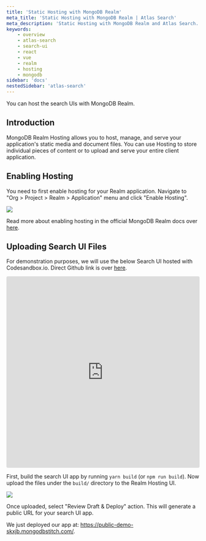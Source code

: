 ```yaml
---
title: 'Static Hosting with MongoDB Realm'
meta_title: 'Static Hosting with MongoDB Realm | Atlas Search'
meta_description: 'Static Hosting with MongoDB Realm and Atlas Search.'
keywords:
    - overview
    - atlas-search
    - search-ui
    - react
    - vue
    - realm
    - hosting
    - mongodb
sidebar: 'docs'
nestedSidebar: 'atlas-search'
---
```


You can host the search UIs with MongoDB Realm.

## Introduction

MongoDB Realm Hosting allows you to host, manage, and serve your application's static media and document files. You can use Hosting to store individual pieces of content or to upload and serve your entire client application.


## Enabling Hosting

You need to first enable hosting for your Realm application. Navigate to "Org > Project > Realm > Application" menu and click "Enable Hosting".

![](https://i.imgur.com/XQ9kGGt.png)

Read more about enabling hosting in the official MongoDB Realm docs over [here](https://docs.mongodb.com/realm/hosting/enable-hosting/).

## Uploading Search UI Files

For demonstration purposes, we will use the below Search UI hosted with Codesandbox.io. Direct Github link is over [here](https://github.com/appbaseio/searchbox/tree/master/packages/react-searchbox/examples/by-usecases/fuzzy-search).

<iframe src="https://codesandbox.io/embed/github/appbaseio/searchbox/tree/master/packages/react-searchbox/examples/by-usecases/fuzzy-search?fontsize=14&hidenavigation=1&theme=dark"
     style="width:100%; height:500px; border:0; border-radius: 4px; overflow:hidden;"
     title="@appbaseio/react-searchbox-demo-example"
     allow="accelerometer; ambient-light-sensor; camera; encrypted-media; geolocation; gyroscope; hid; microphone; midi; payment; usb; vr; xr-spatial-tracking"
     sandbox="allow-forms allow-modals allow-popups allow-presentation allow-same-origin allow-scripts"
   ></iframe>

First, build the search UI app by running `yarn build` (or `npm run build`). Now upload the files under the `build/` directory to the Realm Hosting UI.

![](https://i.imgur.com/4dz4dh1.png)

Once uploaded, select "Review Draft & Deploy" action. This will generate a public URL for your search UI app.

We just deployed our app at: https://public-demo-skxjb.mongodbstitch.com/.